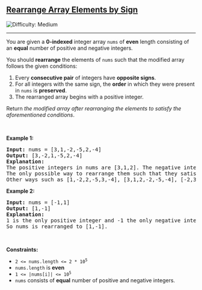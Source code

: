 <h2><a href="https://leetcode.com/problems/rearrange-array-elements-by-sign">Rearrange Array Elements by Sign</a></h2> <img src='https://img.shields.io/badge/Difficulty-Medium-orange' alt='Difficulty: Medium' /><hr><p>You are given a <strong>0-indexed</strong> integer array <code>nums</code> of <strong>even</strong> length consisting of an <strong>equal</strong> number of positive and negative integers.</p>

<p>You should <strong>rearrange</strong> the elements of <code>nums</code> such that the modified array follows the given conditions:</p>

<ol>
	<li>Every <strong>consecutive pair</strong> of integers have <strong>opposite signs</strong>.</li>
	<li>For all integers with the same sign, the <strong>order</strong> in which they were present in <code>nums</code> is <strong>preserved</strong>.</li>
	<li>The rearranged array begins with a positive integer.</li>
</ol>

<p>Return <em>the modified array after rearranging the elements to satisfy the aforementioned conditions</em>.</p>

<p>&nbsp;</p>
<p><strong class="example">Example 1:</strong></p>

<pre>
<strong>Input:</strong> nums = [3,1,-2,-5,2,-4]
<strong>Output:</strong> [3,-2,1,-5,2,-4]
<strong>Explanation:</strong>
The positive integers in nums are [3,1,2]. The negative integers are [-2,-5,-4].
The only possible way to rearrange them such that they satisfy all conditions is [3,-2,1,-5,2,-4].
Other ways such as [1,-2,2,-5,3,-4], [3,1,2,-2,-5,-4], [-2,3,-5,1,-4,2] are incorrect because they do not satisfy one or more conditions.  
</pre>

<p><strong class="example">Example 2:</strong></p>

<pre>
<strong>Input:</strong> nums = [-1,1]
<strong>Output:</strong> [1,-1]
<strong>Explanation:</strong>
1 is the only positive integer and -1 the only negative integer in nums.
So nums is rearranged to [1,-1].
</pre>

<p>&nbsp;</p>
<p><strong>Constraints:</strong></p>

<ul>
	<li><code>2 &lt;= nums.length &lt;= 2 * 10<sup>5</sup></code></li>
	<li><code>nums.length</code> is <strong>even</strong></li>
	<li><code>1 &lt;= |nums[i]| &lt;= 10<sup>5</sup></code></li>
	<li><code>nums</code> consists of <strong>equal</strong> number of positive and negative integers.</li>
</ul>
